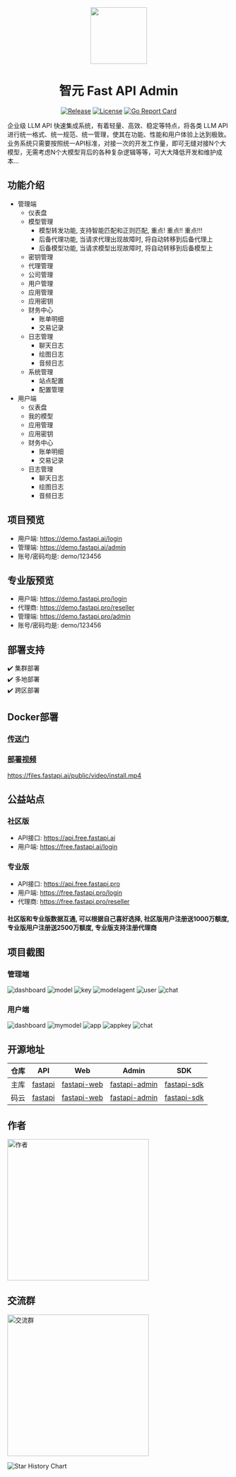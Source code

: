 <div align=center>

<img src="https://www.fastapi.ai/logo.png" width="128"/>

# 智元 Fast API Admin

[![Release](https://img.shields.io/github/v/release/iimeta/fastapi-admin?color=blue)](https://github.com/iimeta/fastapi-admin/releases)
[![License](https://img.shields.io/static/v1?label=license&message=MIT&color=green)](https://github.com/iimeta/fastapi-admin/blob/main/LICENSE)
[![Go Report Card](https://goreportcard.com/badge/github.com/iimeta/fastapi-admin)](https://goreportcard.com/report/github.com/iimeta/fastapi-admin)

</div>

企业级 LLM API 快速集成系统，有着轻量、高效、稳定等特点，将各类 LLM API 进行统一格式、统一规范、统一管理，使其在功能、性能和用户体验上达到极致。业务系统只需要按照统一API标准，对接一次的开发工作量，即可无缝对接N个大模型，无需考虑N个大模型背后的各种复杂逻辑等等，可大大降低开发和维护成本...

## 功能介绍

- 管理端
  - 仪表盘
  - 模型管理
    - 模型转发功能, 支持智能匹配和正则匹配, 重点! 重点!! 重点!!!
    - 后备代理功能, 当请求代理出现故障时, 将自动转移到后备代理上
    - 后备模型功能, 当请求模型出现故障时, 将自动转移到后备模型上
  - 密钥管理
  - 代理管理
  - 公司管理
  - 用户管理
  - 应用管理
  - 应用密钥
  - 财务中心
    - 账单明细
    - 交易记录
  - 日志管理
    - 聊天日志
    - 绘图日志
    - 音频日志
  - 系统管理
    - 站点配置
    - 配置管理
- 用户端
  - 仪表盘
  - 我的模型
  - 应用管理
  - 应用密钥
  - 财务中心
    - 账单明细
    - 交易记录
  - 日志管理
    - 聊天日志
    - 绘图日志
    - 音频日志

## 项目预览

- 用户端: <https://demo.fastapi.ai/login>
- 管理端: <https://demo.fastapi.ai/admin>
- 账号/密码均是: demo/123456

## 专业版预览

- 用户端: <https://demo.fastapi.pro/login>
- 代理商: <https://demo.fastapi.pro/reseller>
- 管理端: <https://demo.fastapi.pro/admin>
- 账号/密码均是: demo/123456

## 部署支持

✔️ 集群部署  
✔️ 多地部署  
✔️ 跨区部署

## Docker部署

### [传送门](https://github.com/iimeta/fastapi-admin/tree/docker)

### [部署视频](https://files.fastapi.ai/public/video/install.mp4)
<https://files.fastapi.ai/public/video/install.mp4>

## 公益站点

### 社区版

- API接口: <https://api.free.fastapi.ai>
- 用户端: <https://free.fastapi.ai/login>

### 专业版

- API接口: <https://api.free.fastapi.pro>
- 用户端: <https://free.fastapi.pro/login>
- 代理商: <https://free.fastapi.pro/reseller>

#### 社区版和专业版数据互通, 可以根据自己喜好选择, 社区版用户注册送1000万额度, 专业版用户注册送2500万额度, 专业版支持注册代理商

## 项目截图

### 管理端

![dashboard](https://github.com/iimeta/fastapi-admin/assets/138393700/4d26474f-2082-41b4-8bd9-843ccb66d0a7)
![model](https://github.com/iimeta/fastapi-admin/assets/138393700/89d0721c-a72b-47f3-84e3-0080f5f1c8f9)
![key](https://github.com/iimeta/fastapi-admin/assets/138393700/f93922de-92e2-438e-8786-ae26981ec154)
![modelagent](https://github.com/iimeta/fastapi-admin/assets/138393700/f1e2c21f-d5ce-45e7-811d-7a5ed1a04138)
![user](https://github.com/iimeta/fastapi-admin/assets/138393700/1e812ed7-ff9f-46ab-847d-23a177bbedf0)
![chat](https://github.com/iimeta/fastapi-admin/assets/138393700/041a4324-eba8-42d4-8467-5964df6242f3)

### 用户端

![dashboard](https://github.com/iimeta/fastapi-admin/assets/138393700/94cd152c-b370-4cd9-b3f2-ca1dddf6821e)
![mymodel](https://github.com/iimeta/fastapi-admin/assets/138393700/cd8fec82-b2b8-4af4-b471-2c313e321d30)
![app](https://github.com/iimeta/fastapi-admin/assets/138393700/4dec9a5f-f399-4bfc-a3e3-bb50248a2c4c)
![appkey](https://github.com/iimeta/fastapi-admin/assets/138393700/662fe51d-9ed1-4672-b9db-f418b492b9a2)
![chat](https://github.com/iimeta/fastapi-admin/assets/138393700/5a92ab02-1319-436c-af2d-7d9ef0f49fe5)

## 开源地址

| 仓库 | API                                          | Web                                                  | Admin                                                    | SDK                                                  |
| ---- |----------------------------------------------|------------------------------------------------------|----------------------------------------------------------|------------------------------------------------------|
| 主库 | [fastapi](https://github.com/iimeta/fastapi) | [fastapi-web](https://github.com/iimeta/fastapi-web) | [fastapi-admin](https://github.com/iimeta/fastapi-admin) | [fastapi-sdk](https://github.com/iimeta/fastapi-sdk) |
| 码云 | [fastapi](https://gitee.com/iimeta/fastapi)  | [fastapi-web](https://gitee.com/iimeta/fastapi-web)  | [fastapi-admin](https://gitee.com/iimeta/fastapi-admin)  | [fastapi-sdk](https://gitee.com/iimeta/fastapi-sdk)  |

## 作者

<img src="https://iim.ai/public/images/Author.png?t=20231207" width="320" alt="作者"/>

## 交流群

<img src="https://iim.ai/public/images/WeChatGroup.jpg?t=20250223" width="320" alt="交流群"/>

![Star History Chart](https://api.star-history.com/svg?repos=iimeta/fastapi-admin&type=Date)
